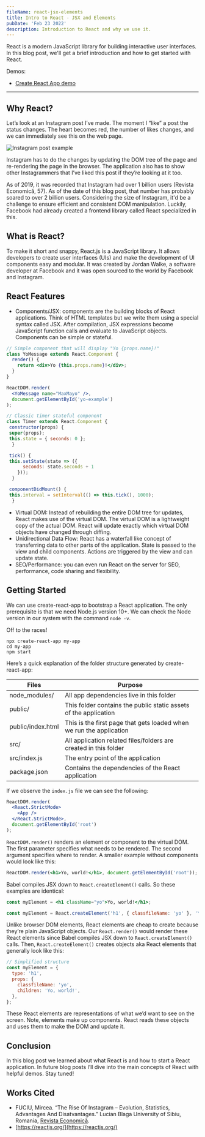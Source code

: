 ```yaml
---
fileName: react-jsx-elements
title: Intro to React - JSX and Elements
pubDate: 'Feb 23 2022'
description: Introduction to React and why we use it.
---
```


React is a modern JavaScript library for building interactive user interfaces. In this blog post, we'll get a brief introduction and how to get started with React.

Demos:

- [Create React App demo](https://github.com/maxdemaio/demos/tree/main/my-demo-react-app-1)

---

## Why React?

Let’s look at an Instagram post I’ve made. The moment I “like” a post the status changes. The heart becomes red, the number of likes changes, and we can immediately see this on the web page.

![Instagram post example](/react-jsx-elements/like.png)

Instagram has to do the changes by updating the DOM tree of the page and re-rendering the page in the browser. The application also has to show other Instagrammers that I’ve liked this post if they’re looking at it too.

As of 2019, it was recorded that Instagram had over 1 billion users (Revista Economică, 57). As of the date of this blog post, that number has probably soared to over 2 billion users. Considering the size of Instagram, it'd be a challenge to ensure efficient and consistent DOM manipulation. Luckily, Facebook had already created a frontend library called React specialized in this.

## What is React?

To make it short and snappy, React.js is a JavaScript library. It allows developers to create user interfaces (UIs) and make the development of UI components easy and modular. It was created by Jordan Walke, a software developer at Facebook and it was open sourced to the world by Facebook and Instagram.

## React Features

- Components/JSX: components are the building blocks of React applications. Think of HTML templates but we write them using a special syntax called JSX. After compilation, JSX expressions become JavaScript function calls and evaluate to JavaScript objects. Components can be simple or stateful.

```jsx
// Simple component that will display "Yo {props.name}!"
class YoMessage extends React.Component {
  render() {
    return <div>Yo {this.props.name}!</div>;
  }
}

ReactDOM.render(
  <YoMessage name="MaxMayo" />,
  document.getElementById('yo-example')
);
```

```jsx
// Classic timer stateful component
class Timer extends React.Component {
 constructor(props) {
 super(props);
 this.state = { seconds: 0 };
  }

 tick() {
 this.setState(state => ({
      seconds: state.seconds + 1
    }));
  }

 componentDidMount() {
 this.interval = setInterval(() => this.tick(), 1000);
  }
```

- Virtual DOM: Instead of rebuilding the entire DOM tree for updates, React makes use of the virtual DOM. The virtual DOM is a lightweight copy of the actual DOM. React will update exactly which virtual DOM objects have changed through diffing.
- Unidirectional Data Flow: React has a waterfall like concept of transferring data to other parts of the application. State is passed to the view and child components. Actions are triggered by the view and can update state.
- SEO/Performance: you can even run React on the server for SEO, performance, code sharing and flexibility.

## Getting Started

We can use create-react-app to bootstrap a React application. The only prerequisite is that we need Node.js version 10+. We can check the Node version in our system with the command `node -v`.

Off to the races!

```
npx create-react-app my-app
cd my-app
npm start
```

Here’s a quick explanation of the folder structure generated by create-react-app:

| Files             | Purpose                                                             |
| ----------------- | ------------------------------------------------------------------- |
| node_modules/     | All app dependencies live in this folder                            |
| public/           | This folder contains the public static assets of the application    |
| public/index.html | This is the first page that gets loaded when we run the application |
| src/              | All application related files/folders are created in this folder    |
| src/index.js      | The entry point of the application                                  |
| package.json      | Contains the dependencies of the React application                  |

If we observe the `index.js` file we can see the following:

```jsx
ReactDOM.render(
  <React.StrictMode>
    <App />
  </React.StrictMode>,
  document.getElementById('root')
);
```

`ReactDOM.render()` renders an element or component to the virtual DOM. The first parameter specifies what needs to be rendered. The second argument specifies where to render. A smaller example without components would look like this:

```jsx
ReactDOM.render(<h1>Yo, world!</h1>, document.getElementById('root'));
```

Babel compiles JSX down to `React.createElement()` calls. So these examples are identical:

```jsx
const myElement = <h1 className="yo">Yo, world!</h1>;
```

```jsx
const myElement = React.createElement('h1', { classfileName: 'yo' }, 'Yo, world!');
```

Unlike browser DOM elements, React elements are cheap to create because they’re plain JavaScript objects. Our `React.render()` would render these React elements since Babel compiles JSX down to `React.createElement()` calls. Then, `React.createElement()` creates objects aka React elements that generally look like this:

```jsx
// Simplified structure
const myElement = {
  type: 'h1',
  props: {
    classfileName: 'yo',
    children: 'Yo, world!',
  },
};
```

These React elements are representations of what we’d want to see on the screen. Note, elements make up components. React reads these objects and uses them to make the DOM and update it.

## Conclusion

In this blog post we learned about what React is and how to start a React application. In future blog posts I’ll dive into the main concepts of React with helpful demos. Stay tuned!

## Works Cited

- FUCIU, Mircea. “The Rise Of Instagram – Evolution, Statistics, Advantages And Disatvantages.” Lucian Blaga University of Sibiu, Romania, [Revista Economică](https://doi.org/http://economice.ulbsibiu.ro/revista.economica/archive/71404fuciu.pdf).
- [https://reactjs.org/](https://reactjs.org/)
